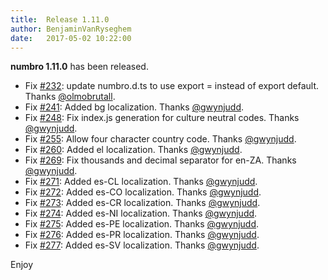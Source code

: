```yaml
---
title:  Release 1.11.0
author: BenjaminVanRyseghem
date:   2017-05-02 10:22:00
---
```


**numbro 1.11.0** has been released.


- Fix [#232](https://github.com/BenjaminVanRyseghem/numbro/pull/232): update numbro.d.ts to use export = instead of export default. Thanks [@olmobrutall](https://github.com/olmobrutall).
- Fix [#241](https://github.com/BenjaminVanRyseghem/numbro/pull/241): Added bg localization. Thanks [@gwynjudd](https://github.com/gwynjudd).
- Fix [#248](https://github.com/BenjaminVanRyseghem/numbro/pull/248): Fix index.js generation for culture neutral codes. Thanks [@gwynjudd](https://github.com/gwynjudd).
- Fix [#255](https://github.com/BenjaminVanRyseghem/numbro/pull/255): Allow four character country code. Thanks [@gwynjudd](https://github.com/gwynjudd).
- Fix [#260](https://github.com/BenjaminVanRyseghem/numbro/pull/260): Added el localization. Thanks [@gwynjudd](https://github.com/gwynjudd).
- Fix [#269](https://github.com/BenjaminVanRyseghem/numbro/pull/269): Fix thousands and decimal separator for en-ZA. Thanks [@gwynjudd](https://github.com/gwynjudd).
- Fix [#271](https://github.com/BenjaminVanRyseghem/numbro/pull/271): Added es-CL localization. Thanks [@gwynjudd](https://github.com/gwynjudd).
- Fix [#272](https://github.com/BenjaminVanRyseghem/numbro/pull/272): Added es-CO localization. Thanks [@gwynjudd](https://github.com/gwynjudd).
- Fix [#273](https://github.com/BenjaminVanRyseghem/numbro/pull/273): Added es-CR localization. Thanks [@gwynjudd](https://github.com/gwynjudd).
- Fix [#274](https://github.com/BenjaminVanRyseghem/numbro/pull/274): Added es-NI localization. Thanks [@gwynjudd](https://github.com/gwynjudd).
- Fix [#275](https://github.com/BenjaminVanRyseghem/numbro/pull/275): Added es-PE localization. Thanks [@gwynjudd](https://github.com/gwynjudd).
- Fix [#276](https://github.com/BenjaminVanRyseghem/numbro/pull/276): Added es-PR localization. Thanks [@gwynjudd](https://github.com/gwynjudd).
- Fix [#277](https://github.com/BenjaminVanRyseghem/numbro/pull/277): Added es-SV localization. Thanks [@gwynjudd](https://github.com/gwynjudd).


Enjoy <i class="fa fa-smile-o">
